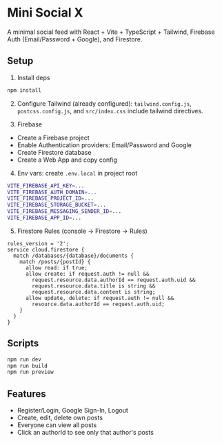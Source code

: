 # Mini Social X

A minimal social feed with React + Vite + TypeScript + Tailwind, Firebase Auth (Email/Password + Google), and Firestore.

## Setup

1. Install deps

```bash
npm install
```

2. Configure Tailwind (already configured): `tailwind.config.js`, `postcss.config.js`, and `src/index.css` include tailwind directives.

3. Firebase
- Create a Firebase project
- Enable Authentication providers: Email/Password and Google
- Create Firestore database
- Create a Web App and copy config

4. Env vars: create `.env.local` in project root

```bash
VITE_FIREBASE_API_KEY=...
VITE_FIREBASE_AUTH_DOMAIN=...
VITE_FIREBASE_PROJECT_ID=...
VITE_FIREBASE_STORAGE_BUCKET=...
VITE_FIREBASE_MESSAGING_SENDER_ID=...
VITE_FIREBASE_APP_ID=...
```

5. Firestore Rules (console → Firestore → Rules)

```rules
rules_version = '2';
service cloud.firestore {
  match /databases/{database}/documents {
    match /posts/{postId} {
      allow read: if true;
      allow create: if request.auth != null &&
        request.resource.data.authorId == request.auth.uid &&
        request.resource.data.title is string &&
        request.resource.data.content is string;
      allow update, delete: if request.auth != null &&
        resource.data.authorId == request.auth.uid;
    }
  }
}
```

## Scripts

```bash
npm run dev
npm run build
npm run preview
```

## Features
- Register/Login, Google Sign-In, Logout
- Create, edit, delete own posts
- Everyone can view all posts
- Click an authorId to see only that author's posts
